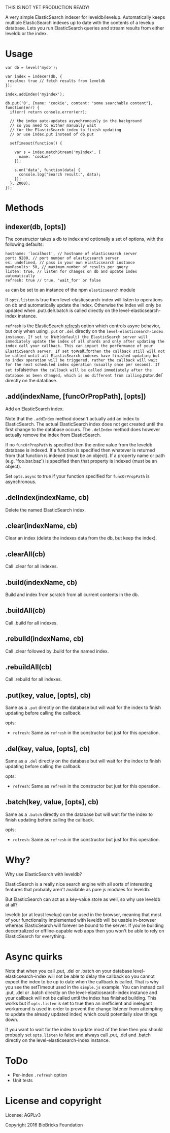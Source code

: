 
THIS IS NOT YET PRODUCTION READY!

A very simple ElasticSearch indexer for leveldb/levelup. Automatically keeps multiple ElasticSearch indexes up to date with the contents of a levelup database. Lets you run ElasticSearch queries and stream results from either leveldb or the index.

# Usage

```
var db = level('mydb');

var index = indexer(db, {
 resolve: true // fetch results from leveldb
});

index.addIndex('myIndex');

db.put('0', {name: 'cookie', content: "some searchable content"}, function(err) {
  if(err) return console.error(err);

  // the index auto-updates asynchronously in the background
  // so you need to either manually wait 
  // for the ElasticSearch index to finish updating
  // or use index.put instead of db.put

  setTimeout(function() {

    var s = index.matchStream('myIndex', {
      name: 'cookie'
    });

    s.on('data', function(data) {
      console.log("Search result:", data);
    });
  }, 2000);
});
```

# Methods

## indexer(db, [opts])

The constructor takes a db to index and optionally a set of options, with the following defaults:

```
hostname: 'localhost', // hostname of elasticsearch server
port: 9200, // port number of elasticsearch server
es: undefined, // pass in your own elasticsearch instance
maxResults: 50, // maximum number of results per query
listen: true, // listen for changes on db and update index automatically
refresh: true // true, 'wait_for' or false 
```

`es` can be set to an instance of the npm `elasticsearch` module

If `opts.listen` is true then level-elasticsearch-index will listen to operations on db and automatically update the index. Otherwise the index will only be updated when .put/.del/.batch is called directly on the level-elasticsearch-index instance.

`refresh` is the ElasticSearch [refresh](https://www.elastic.co/guide/en/elasticsearch/reference/current/docs-refresh.html) option which controls async behavior, but only when using `.put` or `.del` directly on the `level-elasticsearch-index instance. If set to `true` (default) the ElasticSearch server will immediately update the index of all shards and only after updating the index call your callback. This can impact the performance of your ElasticSearch server. If set to `wait_for` then the callback still will not be called until all ElasticSearch indexes have finished updating but no index operation will be triggered, rather the callback will wait for the next scheduled index operation (usually once per second). If set to `false` then the callback will be called immediately after the database as been changed, which is no different from calling `.put` or `.del` directly on the database.

## .add(indexName, [funcOrPropPath], [opts])

Add an ElasticSearch index. 

Note that the `.addIndex` method doesn't actually add an index to ElasticSearch. The actual ElasticSearch index does not get created until the first change to the database occurs. The `.delIndex` method does however actually remove the index from ElasticSearch.

If no `funcOrPropPath` is specified then the entire value from the leveldb database is indexed. If a function is specified then whatever is returned from that function is indexed (must be an object). If a property name or path (e.g. 'foo.bar.baz') is specified then that property is indexed (must be an object).

Set `opts.async` to true if your function specified for `funcOrPropPath` is asynchronous.

## .delIndex(indexName, cb)

Delete the named ElasticSearch index.

## .clear(indexName, cb)

Clear an index (delete the indexes data from the db, but keep the index).

## .clearAll(cb)

Call .clear for all indexes.

## .build(indexName, cb)

Build and index from scratch from all current contents in the db.

## .buildAll(cb)

Call .build for all indexes.

## .rebuild(indexName, cb)

Call .clear followed by .build for the named index.

## .rebuildAll(cb)

Call .rebuild for all indexes.

## .put(key, value, [opts], cb)

Same as a `.put` directly on the database but will wait for the index to finish updating before calling the callback.

opts:

* `refresh`: Same as `refresh` in the constructor but just for this operation.

## .del(key, value, [opts], cb)

Same as a `.del` directly on the database but will wait for the index to finish updating before calling the callback.

opts:

* `refresh`: Same as `refresh` in the constructor but just for this operation.

## .batch(key, value, [opts], cb)

Same as a `.batch` directly on the database but will wait for the index to finish updating before calling the callback.

opts:

* `refresh`: Same as `refresh` in the constructor but just for this operation.

# Why?

Why use ElasticSearch with leveldb? 

ElasticSearch is a really nice search engine with all sorts of interesting features that probably aren't available as pure js modules for leveldb. 

But ElasticSearch can act as a key-value store as well, so why use leveldb at all? 

leveldb (or at least levelup) can be used in the browser, meaning that most of your functionality implemented with leveldb will be usable in-browser whereas ElasticSearch will forever be bound to the server. If you're building decentralized or offline-capable web apps then you won't be able to rely on ElasticSearch for everything.

# Async quirks

Note that when you call .put, .del or .batch on your database level-elasticsearch-index will not be able to delay the callback so you cannot expect the index to be up to date when the callback is called. That is why you see the setTimeout used in the `simple.js` example. You can instead call .put, .del or .batch directly on the level-elasticsearch-index instance and your callback will not be called until the index has finished building. This works but if `opts.listen` is set to true then an inefficient and inelegant workaround is used in order to prevent the change listener from attempting to update the already updated index) which could potentially slow things down.

If you want to wait for the index to update most of the time then you should probably set `opts.listen` to false and always call .put, .del and .batch directly on the level-elasticsearch-index instance.

# ToDo

* Per-index `.refresh` option
* Unit tests

# License and copyright

License: AGPLv3

Copyright 2016 BioBricks Foundation